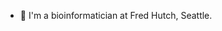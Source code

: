 - 👋 I'm a bioinformatician at Fred Hutch, Seattle.


<!---
xwang234/xwang234 is a ✨ special ✨ repository because its `README.md` (this file) appears on your GitHub profile.
You can click the Preview link to take a look at your changes.
--->
